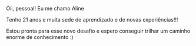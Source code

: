 Oii, pessoal! Eu me chamo Aline 

Tenho 21 anos e muita sede de aprendizado e de novas experiências!!!

Estou pronta para esse novo desafio e espero conseguir trilhar um caminho enorme de conhecimento :)

